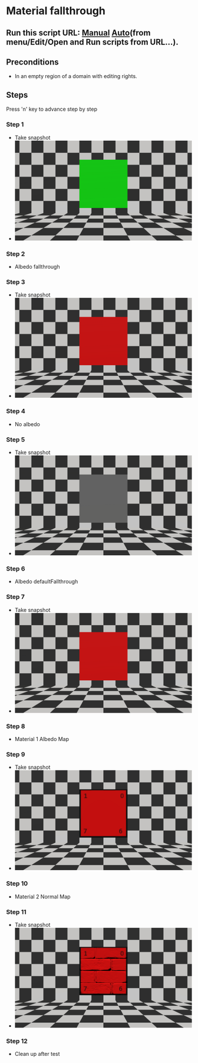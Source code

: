 # Material fallthrough
## Run this script URL: [Manual](./test.js?raw=true)   [Auto](./testAuto.js?raw=true)(from menu/Edit/Open and Run scripts from URL...).

## Preconditions
- In an empty region of a domain with editing rights.

## Steps
Press 'n' key to advance step by step

### Step 1
- Take snapshot
- ![](./ExpectedImage_00000.png)
### Step 2
- Albedo fallthrough
### Step 3
- Take snapshot
- ![](./ExpectedImage_00001.png)
### Step 4
- No albedo
### Step 5
- Take snapshot
- ![](./ExpectedImage_00002.png)
### Step 6
- Albedo defaultFallthrough
### Step 7
- Take snapshot
- ![](./ExpectedImage_00003.png)
### Step 8
- Material 1 Albedo Map
### Step 9
- Take snapshot
- ![](./ExpectedImage_00004.png)
### Step 10
- Material 2 Normal Map
### Step 11
- Take snapshot
- ![](./ExpectedImage_00005.png)
### Step 12
- Clean up after test
